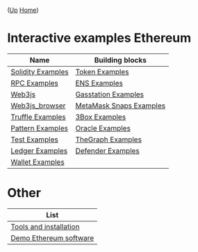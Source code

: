 ([Up](..) [Home](..\..))
# Interactive examples Ethereum

| Name                                       | Building blocks
| -----                                      | ------------------
|[Solidity Examples](solidity_examples)      |[Token Examples](token_examples)
|[RPC Examples](rpc)                         |[ENS Examples](ens_examples) 
|[Web3js](web3js)                            |[Gasstation Examples](gsn_examples)
|[Web3js_browser](web3js_browser)            |[MetaMask Snaps Examples](snaps_example)
|[Truffle Examples](truffle_examples)        |[3Box Examples](3box_examples)
|[Pattern Examples](pattern_examples)        |[Oracle Examples](oracle_examples)
|[Test Examples](test_examples)              |[TheGraph Examples](thegraph_examples) 
|[Ledger Examples](ledger_examples)          |[Defender Examples](defender_examples)
|[Wallet Examples](wallet_examples) 

# Other

| List
|------------
|[Tools and installation](install) 
|[Demo Ethereum software](demo)  

